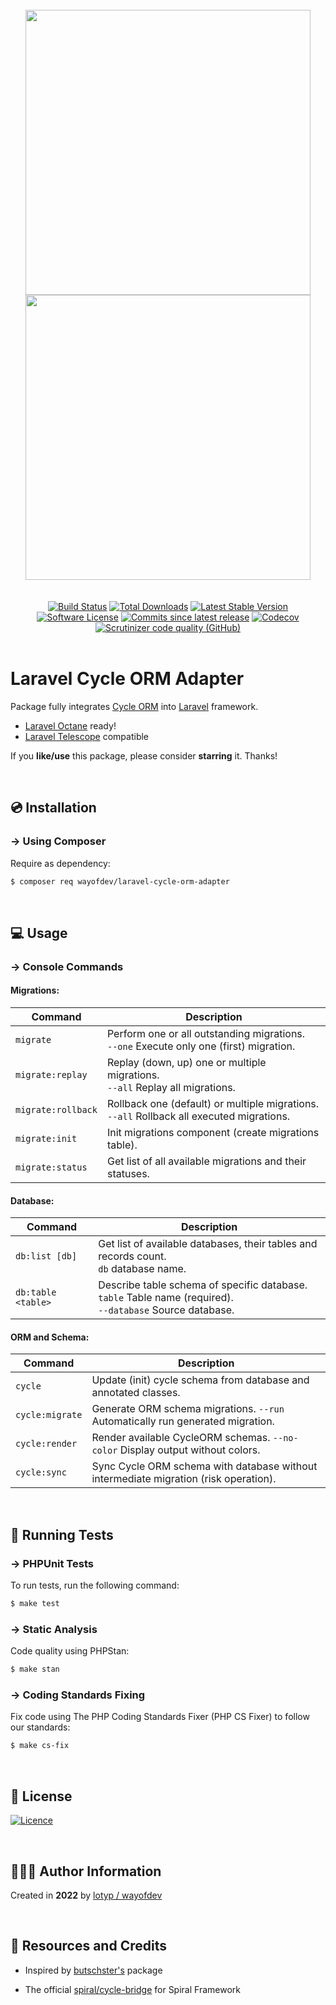 

<br>

<div align="center">
<img width="456" src="https://raw.githubusercontent.com/wayofdev/laravel-cycle-orm-adapter/master/assets/logo.gh-light-mode-only.png#gh-light-mode-only">
<img width="456" src="https://raw.githubusercontent.com/wayofdev/laravel-cycle-orm-adapter/master/assets/logo.gh-dark-mode-only.png#gh-dark-mode-only">
</div>


<br>

<br>

<div align="center">
<a href="https://github.com/wayofdev/laravel-cycle-orm-adapter/actions"><img alt="Build Status" src="https://img.shields.io/endpoint.svg?url=https%3A%2F%2Factions-badge.atrox.dev%2Fwayofdev%2Flaravel-cycle-orm-adapter%2Fbadge&style=flat-square"/></a>
<a href="https://packagist.org/packages/wayofdev/laravel-cycle-orm-adapter"><img src="https://img.shields.io/packagist/dt/wayofdev/laravel-cycle-orm-adapter?&style=flat-square" alt="Total Downloads"></a>
<a href="https://packagist.org/packages/wayofdev/laravel-cycle-orm-adapter"><img src="https://img.shields.io/packagist/v/wayofdev/laravel-cycle-orm-adapter?&style=flat-square" alt="Latest Stable Version"></a>
<a href="https://packagist.org/packages/wayofdev/laravel-cycle-orm-adapter"><img src="https://img.shields.io/packagist/l/wayofdev/laravel-cycle-orm-adapter?style=flat-square&color=blue" alt="Software License"/></a>
<a href="https://packagist.org/packages/wayofdev/laravel-cycle-orm-adapter"><img alt="Commits since latest release" src="https://img.shields.io/github/commits-since/wayofdev/laravel-cycle-orm-adapter/latest?style=flat-square"></a>
<a href="https://app.codecov.io/gh/wayofdev/laravel-cycle-orm-adapter"><img alt="Codecov" src="https://img.shields.io/codecov/c/github/wayofdev/laravel-cycle-orm-adapter?style=flat-square"></a>
<a href="https://scrutinizer-ci.com/g/wayofdev/laravel-cycle-orm-adapter"><img alt="Scrutinizer code quality (GitHub)" src="https://img.shields.io/scrutinizer/quality/g/wayofdev/laravel-cycle-orm-adapter?style=flat-square"></a>
</div>

<br>

# Laravel Cycle ORM Adapter

Package fully integrates [Cycle ORM](https://cycle-orm.dev) into [Laravel](https://laravel.com) framework.

* [Laravel Octane](https://laravel.com/docs/9.x/octane) ready!
* [Laravel Telescope](https://laravel.com/docs/9.x/telescope) compatible

If you **like/use** this package, please consider **starring** it. Thanks!

<br>

## 💿 Installation

### → Using Composer

Require as dependency:

```bash
$ composer req wayofdev/laravel-cycle-orm-adapter
```

<br>

## 💻 Usage

### → Console Commands

#### Migrations:

| Command            | Description                                                  |
| ------------------ | ------------------------------------------------------------ |
| `migrate`          | Perform one or all outstanding migrations.<br />`--one` Execute only one (first) migration. |
| `migrate:replay`   | Replay (down, up) one or multiple migrations.<br />`--all` Replay all migrations. |
| `migrate:rollback` | Rollback one (default) or multiple migrations.<br />`--all` Rollback all executed migrations. |
| `migrate:init`     | Init migrations component (create migrations table).         |
| `migrate:status`   | Get list of all available migrations and their statuses.     |

#### Database:

| Command            | Description                                                  |
| ------------------ | ------------------------------------------------------------ |
| `db:list [db]`     | Get list of available databases, their tables and records count.<br/>`db` database name. |
| `db:table <table>` | Describe table schema of specific database.<br/>`table` Table name (required).<br/>`--database` Source database. |

#### ORM and Schema:

| Command         | Description                                                  |
| --------------- | ------------------------------------------------------------ |
| `cycle`         | Update (init) cycle schema from database and annotated classes. |
| `cycle:migrate` | Generate ORM schema migrations. `--run` Automatically run generated migration. |
| `cycle:render`  | Render available CycleORM schemas. `--no-color` Display output without colors. |
| `cycle:sync`    | Sync Cycle ORM schema with database without intermediate migration (risk operation). |

<br>

## 🧪 Running Tests

### → PHPUnit Tests

To run tests, run the following command:

```bash
$ make test
```

### → Static Analysis

Code quality using PHPStan:

```bash
$ make stan
```

### → Coding Standards Fixing

Fix code using The PHP Coding Standards Fixer (PHP CS Fixer) to follow our standards:

```bash
$ make cs-fix
```

<br>

## 🤝 License

[![Licence](https://img.shields.io/github/license/wayofdev/laravel-cycle-orm-adapter?style=for-the-badge&color=blue)](./LICENSE)

<br>

## 🙆🏼‍♂️ Author Information

Created in **2022** by [lotyp / wayofdev](https://github.com/wayofdev)

<br>

## 🧱 Resources and Credits

* Inspired by [butschster's](https://github.com/butschster/LaravelCycleORM) package

* The official [spiral/cycle-bridge](https://github.com/spiral/cycle-bridge) for Spiral Framework

<br>
